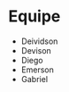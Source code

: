 # Equipe

<ul>
<li>Deividson</li>
<li>Devison</li>
<li>Diego</li>
<li>Emerson</li>
<li>Gabriel</li>
</ul>

